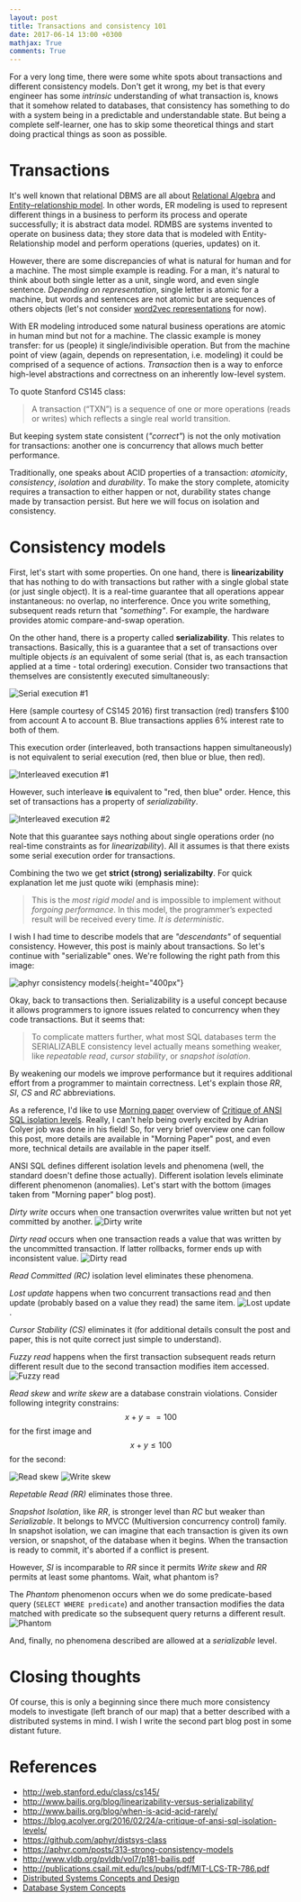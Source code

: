 ```yaml
---
layout: post
title: Transactions and consistency 101
date: 2017-06-14 13:00 +0300
mathjax: True
comments: True
---
```


For a very long time, there were some white spots about transactions and different consistency models. Don't get it wrong, my bet is that every engineer has some _intrinsic_ understanding of what transaction is, knows that it somehow related to databases, that consistency has something to do with a system being in a predictable and understandable state. But being a complete self-learner, one has to skip some theoretical things and start doing practical things as soon as possible.

# Transactions

It's well known that relational DBMS are all about [Relational Algebra](https://en.wikipedia.org/wiki/Relational_algebra) and [Entity–relationship model](https://en.wikipedia.org/wiki/Entity%E2%80%93relationship_model). In other words, ER modeling is used to represent different things in a business to perform its process and operate successfully; it is abstract data model. RDMBS are systems invented to operate on business data; they store data that is modeled with Entity-Relationship model and perform operations (queries, updates) on it.

However, there are some discrepancies of what is natural for human and for a machine. The most simple example is reading. For a man, it's natural to think about both single letter as a unit, single word, and even single sentence. _Depending on representation_, single letter is atomic for a machine, but words and sentences are not atomic but are sequences of others objects (let's not consider [word2vec representations](https://en.wikipedia.org/wiki/Word2vec) for now).

With ER modeling introduced some natural business operations are atomic in human mind but not for a machine. The classic example is money transfer: for us (people) it single/indivisible operation. But from the machine point of view (again, depends on representation, i.e. modeling) it could be comprised of a sequence of actions. _Transaction_ then is a way to enforce high-level abstractions and correctness on an inherently low-level system.

To quote Stanford CS145 class:
> A transaction (“TXN”) is a sequence of one or more operations (reads or writes) which reflects a single real world transition.

But keeping system state consistent (_"correct"_) is not the only motivation for transactions: another one is concurrency that allows much better performance.

Traditionally, one speaks about ACID properties of a transaction: _atomicity_, _consistency_, _isolation_ and _durability_. To make the story complete, atomicity requires a transaction to either happen or not, durability states change made by transaction persist. But here we will focus on isolation and consistency.

# Consistency models

First, let's start with some properties. On one hand, there is __linearizability__ that has nothing to do with transactions but rather with a single global state (or just single object). It is a real-time guarantee that all operations appear instantaneous: no overlap, no interference. Once you write something, subsequent reads return that _"something"_. For example, the hardware provides atomic compare-and-swap operation.

On the other hand, there is a property called __serializability__. This relates to transactions. Basically, this is a guarantee that a set of transactions over multiple objects _is_ an equivalent of some serial (that is, as each transaction applied at a time - total ordering) execution. Consider two transactions that themselves are consistently executed simultaneously:

![Serial execution #1]({{site.url}}/assets/transactions_consistency/2017-06-14-103235_682x234_scrot.png)

Here (sample courtesy of CS145 2016) first transaction (red) transfers $100 from account A to account B. Blue transactions applies 6% interest rate to both of them.

This execution order (interleaved, both transactions happen simultaneously) is not equivalent to serial execution (red, then blue or blue, then red).

![Interleaved execution #1]({{site.url}}/assets/transactions_consistency/2017-06-14-103258_762x246_scrot.png)

However, such interleave __is__ equivalent to "red, then blue" order. Hence, this set of transactions has a property of _serializability_.

![Interleaved execution #2]({{site.url}}/assets/transactions_consistency/2017-06-14-103252_765x225_scrot.png)

Note that this guarantee says nothing about single operations order (no real-time constraints as for _linearizability_). All it assumes is that there exists some serial execution order for transactions.

Combining the two we get __strict (strong) serializabilty__. For quick explanation let me just quote wiki (emphasis mine):
> This is the _most rigid model_ and is impossible to implement without _forgoing performance_. In this model, the programmer’s expected result will be received every time. _It is deterministic_.

I wish I had time to describe models that are _"descendants"_ of sequential consistency. However, this post is mainly about transactions. So let's continue with "serializable" ones. We're following the right path from this image:

![aphyr consistency models](https://aphyr.com/data/posts/313/family-tree.jpg){:height="400px"}

Okay, back to transactions then. Serializability is a useful concept because it allows programmers to ignore issues
related to concurrency when they code transactions. But it seems that:
> To complicate matters further, what most SQL databases term the SERIALIZABLE consistency level actually means something weaker, like _repeatable read_, _cursor stability_, or _snapshot isolation_.

By weakening our models we improve performance but it requires additional effort from a programmer to maintain correctness. Let's explain those _RR_, _SI_, _CS_ and _RC_ abbreviations.

As a reference, I'd like to use [Morning paper](https://blog.acolyer.org/2016/02/24/a-critique-of-ansi-sql-isolation-levels/) overview of [Critique of ANSI SQL isolation levels](https://arxiv.org/pdf/cs/0701157.pdf). Really, I can't help being overly excited by Adrian Colyer job was done in his field! So, for very brief overview one can follow this post, more details are available in "Morning Paper" post, and even more, technical details are available in the paper itself.

ANSI SQL defines different isolation levels and phenomena (well, the standard doesn't define those actually). Different isolation levels eliminate different phenomenon (anomalies). Let's start with the bottom (images taken from "Morning paper" blog post).

_Dirty write_ occurs when one transaction overwrites value written but not yet committed by another.
![Dirty write](https://adriancolyer.files.wordpress.com/2016/02/dirty-write.png?h=300)

_Dirty read_ occurs when one transaction reads a value that was written by the uncommitted transaction. If latter rollbacks, former ends up with inconsistent value.
![Dirty read](https://adriancolyer.files.wordpress.com/2016/02/dirty-read.png?h=300)

_Read Committed (RC)_ isolation level eliminates these phenomena.

_Lost update_ happens when two concurrent transactions read and then update (probably based on a value they read) the same item.
![Lost update](https://adriancolyer.files.wordpress.com/2016/02/lost-update.png?h=300).

_Cursor Stability (CS)_ eliminates it (for additional details consult the post and paper, this is not quite correct just simple to understand).

_Fuzzy read_ happens when the first transaction subsequent reads return different result due to the second transaction modifies item accessed.
![Fuzzy read](https://adriancolyer.files.wordpress.com/2016/02/fuzzy-read.png?h=300)

_Read skew_ and _write skew_ are a database constrain violations. Consider following integrity constrains: $$ x + y == 100 $$ for the first image and $$ x + y \leq 100 $$ for the second:

![Read skew](https://adriancolyer.files.wordpress.com/2016/02/read-skew.png?h=300)
![Write skew](https://adriancolyer.files.wordpress.com/2016/02/write-skew1.png?h=300)

_Repetable Read (RR)_ eliminates those three.

_Snapshot Isolation_, like _RR_, is stronger level than _RC_ but weaker than _Serializable_. It belongs to MVCC (Multiversion concurrency control) family. In snapshot isolation, we can imagine that each transaction is given its own version, or snapshot, of the database when it begins. When the transaction is ready to commit, it's aborted if a conflict is present.

However, _SI_ is incomparable to _RR_ since it permits _Write skew_ and _RR_ permits at least some phantoms. Wait, what phantom is?

The _Phantom_ phenomenon occurs when we do some predicate-based query (`SELECT WHERE predicate`) and another transaction modifies the data matched with predicate so the subsequent query returns a different result.
![Phantom](https://adriancolyer.files.wordpress.com/2016/02/phantom.png?w=600)

And, finally, no phenomena described are allowed at a _serializable_ level.

# Closing thoughts

Of course, this is only a beginning since there much more consistency models to investigate (left branch of our map) that a better described with a distributed systems in mind. I wish I write the second part blog post in some distant future.

# References

 * <http://web.stanford.edu/class/cs145/>
 * <http://www.bailis.org/blog/linearizability-versus-serializability/>
 * <http://www.bailis.org/blog/when-is-acid-acid-rarely/>
 * <https://blog.acolyer.org/2016/02/24/a-critique-of-ansi-sql-isolation-levels/>
 * <https://github.com/aphyr/distsys-class>
 * <https://aphyr.com/posts/313-strong-consistency-models>
 * <http://www.vldb.org/pvldb/vol7/p181-bailis.pdf>
 * <http://publications.csail.mit.edu/lcs/pubs/pdf/MIT-LCS-TR-786.pdf>
 * [Distributed Systems Concepts and Design](http://www.cdk5.net/wp/)
 * [Database System Concepts](http://db-book.com/)
